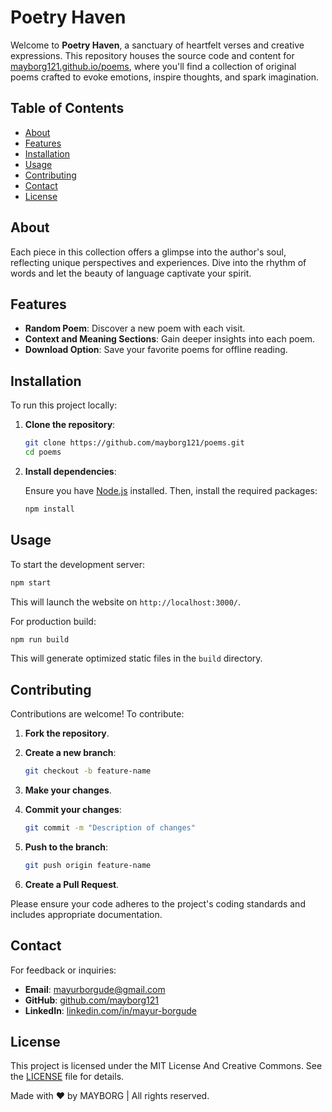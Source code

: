 
# Poetry Haven

Welcome to **Poetry Haven**, a sanctuary of heartfelt verses and creative expressions. This repository houses the source code and content for [mayborg121.github.io/poems](https://mayborg121.github.io/poems), where you'll find a collection of original poems crafted to evoke emotions, inspire thoughts, and spark imagination.

## Table of Contents

- [About](#about)
- [Features](#features)
- [Installation](#installation)
- [Usage](#usage)
- [Contributing](#contributing)
- [Contact](#contact)
- [License](#license)

## About

Each piece in this collection offers a glimpse into the author's soul, reflecting unique perspectives and experiences. Dive into the rhythm of words and let the beauty of language captivate your spirit.

## Features

- **Random Poem**: Discover a new poem with each visit.
- **Context and Meaning Sections**: Gain deeper insights into each poem.
- **Download Option**: Save your favorite poems for offline reading.

## Installation

To run this project locally:

1. **Clone the repository**:

   ```bash
   git clone https://github.com/mayborg121/poems.git
   cd poems
   ```

2. **Install dependencies**:

   Ensure you have [Node.js](https://nodejs.org/) installed. Then, install the required packages:

   ```bash
   npm install
   ```

## Usage

To start the development server:

```bash
npm start
```


This will launch the website on `http://localhost:3000/`.

For production build:

```bash
npm run build
```


This will generate optimized static files in the `build` directory.

## Contributing

Contributions are welcome! To contribute:

1. **Fork the repository**.
2. **Create a new branch**:

   ```bash
   git checkout -b feature-name
   ```

3. **Make your changes**.
4. **Commit your changes**:

   ```bash
   git commit -m "Description of changes"
   ```

5. **Push to the branch**:

   ```bash
   git push origin feature-name
   ```

6. **Create a Pull Request**.

Please ensure your code adheres to the project's coding standards and includes appropriate documentation.

## Contact

For feedback or inquiries:

- **Email**: [mayurborgude@gmail.com](mailto:mayurborgude@gmail.com)
- **GitHub**: [github.com/mayborg121](https://github.com/mayborg121)
- **LinkedIn**: [linkedin.com/in/mayur-borgude](https://www.linkedin.com/in/mayur-borgude)

## License

This project is licensed under the MIT License And Creative Commons. See the [LICENSE](LICENSE) file for details.

Made with ❤️ by MAYBORG | All rights reserved.
